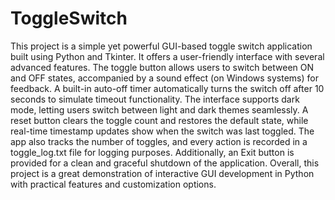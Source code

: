 # ToggleSwitch
This project is a simple yet powerful GUI-based toggle switch application built using Python and Tkinter. It offers a user-friendly interface with several advanced features. The toggle button allows users to switch between ON and OFF states, accompanied by a sound effect (on Windows systems) for feedback. A built-in auto-off timer automatically turns the switch off after 10 seconds to simulate timeout functionality. The interface supports dark mode, letting users switch between light and dark themes seamlessly. A reset button clears the toggle count and restores the default state, while real-time timestamp updates show when the switch was last toggled. The app also tracks the number of toggles, and every action is recorded in a toggle_log.txt file for logging purposes. Additionally, an Exit button is provided for a clean and graceful shutdown of the application. Overall, this project is a great demonstration of interactive GUI development in Python with practical features and customization options.
